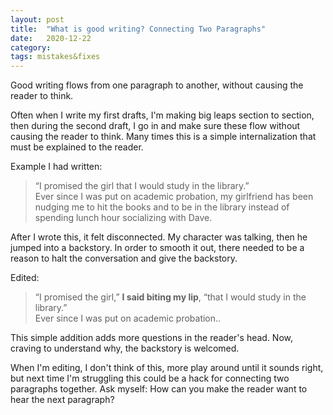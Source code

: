 ```yaml
---
layout: post
title:  "What is good writing? Connecting Two Paragraphs"
date:   2020-12-22
category: 
tags: mistakes&fixes
---
```

Good writing flows from one paragraph to another, without causing the reader to think.

Often when I write my first drafts, I'm making big leaps section to section, then during the second draft, I go in and make sure these flow without causing the reader to think. Many times this is a simple internalization that must be explained to the reader.

Example I had written:
>“I promised the girl that I would study in the library.”<br>Ever since I was put on academic probation, my girlfriend has been nudging me to hit the books and to be in the library instead of spending lunch hour socializing with Dave. 

After I wrote this, it felt disconnected. My character was talking, then he jumped into a backstory. In order to smooth it out, there needed to be a reason to halt the conversation and give the backstory. 

Edited:
>“I promised the girl,” **I said biting my lip**, “that I would study in the library.”<br>Ever since I was put on academic probation..

This simple addition adds more questions in the reader's head. Now, craving to understand why, the backstory is welcomed. 

When I'm editing, I don't think of this, more play around until it sounds right, but next time I'm struggling this could be a hack for connecting two paragraphs together. Ask myself: How can you make the reader want to hear the next paragraph?